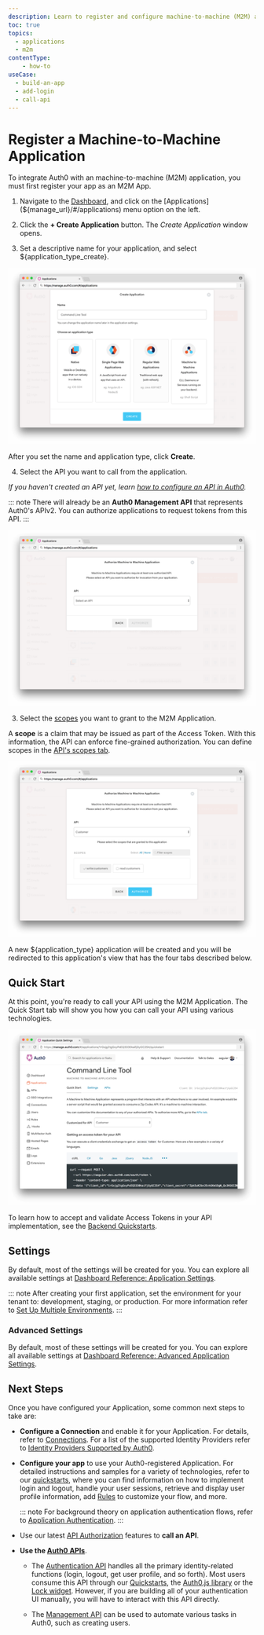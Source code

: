 ```yaml
---
description: Learn to register and configure machine-to-machine (M2M) apps using the Auth0 Dashboard.
toc: true
topics:
  - applications
  - m2m
contentType: 
    - how-to
useCase:
  - build-an-app
  - add-login
  - call-api
---
```

# Register a Machine-to-Machine Application

To integrate Auth0 with an machine-to-machine (M2M) application, you must first register your app as an M2M App.

1. Navigate to the [Dashboard](${manage_url}), and click on the [Applications](${manage_url}/#/applications) menu option on the left. 

2. Click the **+ Create Application** button. The *Create Application* window opens. 

3. Set a descriptive name for your application, and select ${application_type_create}.

![Create an Application](/media/articles/applications/m2m-create.png)

After you set the name and application type, click **Create**.

4. Select the API you want to call from the application.

*If you haven't created an API yet, learn [how to configure an API in Auth0](/apis#how-to-configure-an-api-in-auth0).*

::: note
There will already be an **Auth0 Management API** that represents Auth0's APIv2. You can authorize applications to request tokens from this API.
:::

![Select an API](/media/articles/applications/m2m-select-api.png)

3. Select the [scopes](/scopes/current/api-scopes) you want to grant to the M2M Application.

A **scope** is a claim that may be issued as part of the Access Token. With this information, the API can enforce fine-grained authorization. You can define scopes in the [API's scopes tab](/scopes/current#define-scopes-using-the-dashboard).

![Select Scopes](/media/articles/applications/m2m-select-scopes.png)

A new ${application_type} application will be created and you will be redirected to this application's view that has the four tabs described below.

## Quick Start

At this point, you're ready to call your API using the M2M Application. The Quick Start tab will show you how you can call your API using various technologies.

![M2M Quickstarts](/media/articles/applications/m2m-quickstart.png)

To learn how to accept and validate Access Tokens in your API implementation, see the [Backend Quickstarts](/quickstart/backend).

## Settings

By default, most of the settings will be created for you. You can explore all available settings at [Dashboard Reference: Application Settings](/reference/dashboard/settings-applications). 

::: note
After creating your first application, set the environment for your tenant to: development, staging, or production. For more information refer to [Set Up Multiple Environments](/dev-lifecycle/setting-up-env#set-the-environment).
:::

### Advanced Settings

By default, most of these settings will be created for you. You can explore all available settings at [Dashboard Reference: Advanced Application Settings](/reference/dashboard/settings-applications-advanced). 

## Next Steps

Once you have configured your Application, some common next steps to take are:

- **Configure a Connection** and enable it for your Application. For details, refer to [Connections](/connections). For a list of the supported Identity Providers refer to [Identity Providers Supported by Auth0](/identityproviders).

- **Configure your app** to use your Auth0-registered Application. For detailed instructions and samples for a variety of technologies, refer to our [quickstarts](/quickstarts), where you can find information on how to implement login and logout, handle your user sessions, retrieve and display user profile information, add [Rules](/rules) to customize your flow, and more.

  ::: note
  For background theory on application authentication flows, refer to [Application Authentication](/application-auth).
  :::

- Use our latest [API Authorization](/api-auth) features to **call an API**.

- **Use the [Auth0 APIs](/api/info)**.

  - The [Authentication API](/api/authentication) handles all the primary identity-related functions (login, logout, get user profile, and so forth). Most users consume this API through our [Quickstarts](/quickstarts), the [Auth0.js library](/libraries/auth0js) or the [Lock widget](/libraries/lock). However, if you are building all of your authentication UI manually, you will have to interact with this API directly.

  - The [Management API](/api/management/v2) can be used to automate various tasks in Auth0, such as creating users.
